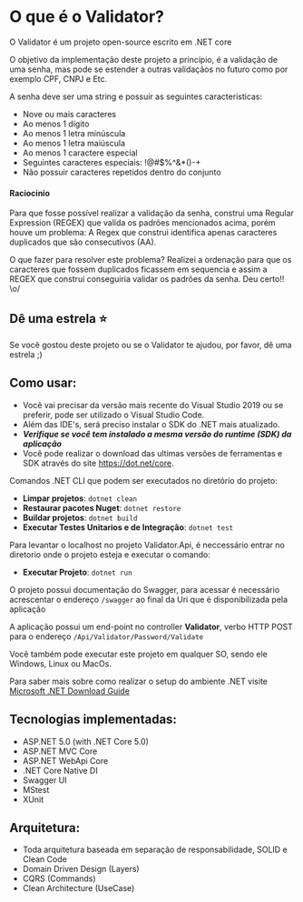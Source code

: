 O que é o Validator?
=====================
O Validator é um projeto open-source escrito em .NET core

O objetivo da implementação deste projeto a princípio, é a validação de uma senha, mas pode se estender a outras validaçãos no futuro como por exemplo CPF, CNPJ e Etc. 

A senha deve ser uma string e possuir as seguintes caracteristicas:

- Nove ou mais caracteres
- Ao menos 1 dígito
- Ao menos 1 letra minúscula
- Ao menos 1 letra maiúscula
- Ao menos 1 caractere especial
- Seguintes caracteres especiais: !@#$%^&*()-+
- Não possuir caracteres repetidos dentro do conjunto

#### Raciocinio
Para que fosse possível realizar a validação da senha, construi uma Regular Expression (REGEX) que valida os padrões mencionados acima, porém houve um problema:
A Regex que construi identifica apenas caracteres duplicados que são consecutivos (AA).

O que fazer para resolver este problema? Realizei a ordenação para que os caracteres que fossem duplicados ficassem em sequencia e assim a REGEX que construi conseguiria validar os padrões da senha. Deu certo!! \o/

## Dê uma estrela :star:
Se você gostou deste projeto ou se o Validator te ajudou, por favor, dê uma estrela ;)

## Como usar:
- Você vai precisar da versão mais recente do Visual Studio 2019 ou se preferir, pode ser utilizado o Visual Studio Code.
- Além das IDE's, será preciso instalar o SDK do .NET mais atualizado.
- ***Verifique se você tem instalado a mesma versão do runtime (SDK) da aplicação***
- Você pode realizar o download das ultimas versões de ferramentas e SDK através do site https://dot.net/core.

Comandos .NET CLI que podem ser executados no diretório do projeto:
- **Limpar projetos**: ```dotnet clean```
- **Restaurar pacotes Nuget**: ```dotnet restore```
- **Buildar projetos**: ```dotnet build```
- **Executar Testes Unitarios e de Integração**: ```dotnet test```

Para levantar o localhost no projeto Validator.Api, é neccessário entrar no diretorio onde o projeto esteja e executar o comando:
- **Executar Projeto**: ```dotnet run```

O projeto possui documentação do Swagger, para acessar é necessário acrescentar o endereço ```/swagger``` ao final da Uri que é disponibilizada pela aplicação 

A aplicação possui um end-point no controller **Validator**, verbo HTTP POST para o endereço ```/Api/Validator/Password/Validate```

Você também pode executar este projeto em qualquer SO, sendo ele Windows, Linux ou MacOs.

Para saber mais sobre como realizar o setup do ambiente .NET visite [Microsoft .NET Download Guide](https://www.microsoft.com/net/download) 

## Tecnologias implementadas:
- ASP.NET 5.0 (with .NET Core 5.0)
- ASP.NET MVC Core 
- ASP.NET WebApi Core
- .NET Core Native DI
- Swagger UI
- MStest
- XUnit

## Arquitetura:
- Toda arquitetura baseada em separação de responsabilidade, SOLID e Clean Code
- Domain Driven Design (Layers)
- CQRS (Commands)
- Clean Architecture (UseCase)